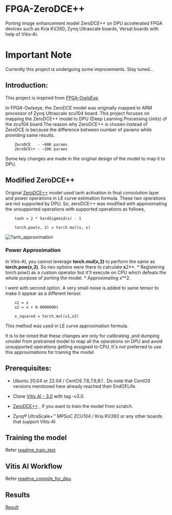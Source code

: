 
# FPGA-ZeroDCE++

Porting image enhancement model ZeroDCE++ on DPU accelerated FPGA devices such as Kria KV260, Zynq Ultrascale boards, Versal boards with help of Vitis-AI.

# Important Note

Currently this project is undergoing some improvements. Stay tuned...

## Introduction:

This project is inspired from [FPGA-OwlsEye](https://github.com/Gaurav-Shah05/FPGA-OwlsEye.git).

In FPGA-Owlseye, the ZeroDCE model was originally mapped to ARM processor of Zynq Ultrascale zcu104 board. This project focuses on mapping the ZeroDCE++ model to DPU (Deep Learning Processing Units) of the zcu104 board.The reason why ZeroDCE++ is chosen instead of ZeroDCE is because the difference between number of params while providing same results.
    
        ZeroDCE   - ~80K params
        ZeroDCE++ - ~10K params

Some key changes are made in the original design of the model to map it to DPU.






## Modified ZeroDCE++

Original [ZeroDCE++](https://github.com/Li-Chongyi/Zero-DCE_extension.git) model used tanh activation in final convolution layer and power operations in LE curve estimation formula. These two operations are not supported by DPU. So, zeroDCE++ was modified with approximating the unsupported operations with supported operations as follows,

        tanh = 2 * hardSigmoid(x) - 1

        torch.pow(x, 2) = torch.mul(x, x)


![Tanh_approximation](https://github.com/Ashok-19/ZeroDCE_extension_DPU/blob/bdfb515a0c60ec21acb895896cf4c9fd1dbdad7f/screenshots/tanh_approx.png)

### Power Approximation

In Vitis-AI, you cannot leverage **torch.mul(x,2)** to perform the same as **torch.pow(x,2)**. So two options were there to calculate **x**2**.
	* Registering torch.pow() as a custom operator but it'll execute on CPU which defeats the whole purpose of porting the model.
 	* Approximating x**2. 

  I went with second option. A very small noise is added to same tensor to make it appear as a different tensor.

  		x1 = x
		x2 = x + 0.00000001

  		x_squared = torch.mul(x1,x2)

 This method was used in LE curve approximation formula.

 It is to be noted that these changes are only for calibrating ,and dumping xmodel from pretrained model to map all the operations on DPU and avoid unsupported operations getting assigned to CPU. It's not preferred to use this approximations for training the model.
  
## Prerequisites:

* Ubuntu 20.04 or 22.04 / CentOS 7.8,7.9,8.1 . Do note that CentOS versions mentioned here already reached their EndOFLife.

* Clone [Vitis AI - 3.0](https://xilinx.github.io/Vitis-AI/3.0/html/index.html) with tag -v3.0. 
* [ZeroDCE++](https://github.com/Li-Chongyi/Zero-DCE_extension.git) , if you want to train the model from scratch.
* Zynq® UltraScale+™ MPSoC ZCU104 / Kria KV260 or any other boards that support Vitis-AI 

    

## Training the model

Refer [readme_train_test](https://github.com/Ashok-19/ZeroDCE_extension_DPU/blob/b996d588f07fdd8e43bed78a78efef3a95faeb03/zdce_extension_fpga/train_test_host/README.md)


## Vitis AI Workflow

Refer [readme_compile_for_dpu](https://github.com/Ashok-19/ZeroDCE_extension_DPU/blob/b996d588f07fdd8e43bed78a78efef3a95faeb03/zdce_extension_fpga/compile_for_dpu/README.md)


## Results

[Result](https://github.com/Ashok-19/FPGA-ZeroDCE_extension/blob/8180de8e4b4b2c83eab79d6e43b2ecc813a3ff22/results/image.png)
    









